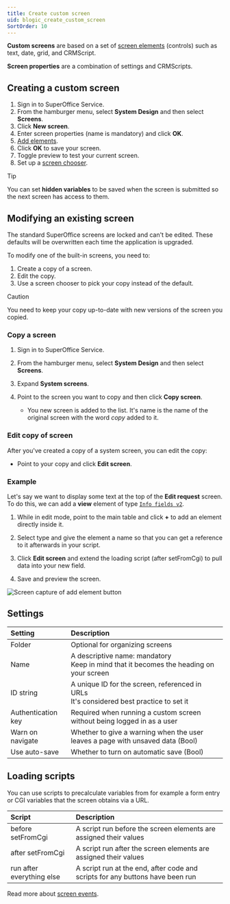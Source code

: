 ```yaml
---
title: Create custom screen
uid: blogic_create_custom_screen
SortOrder: 10
---
```


**Custom screens** are based on a set of [screen elements](@blogic_elements) (controls) such as text, date, grid, and CRMScript.

**Screen properties** are a combination of settings and CRMScripts.

## Creating a custom screen

1. Sign in to SuperOffice Service.
2. From the hamburger menu, select **System Design** and then select **Screens**.
3. Click **New screen**.
4. Enter screen properties (name is mandatory) and click **OK**.
5. [Add elements](@blogic_add_screen_element).
6. Click **OK** to save your screen.
7. Toggle preview to test your current screen.
8. Set up a [screen chooser](@crmscript_screen_choosers).

> [!TIP]
> You can set **hidden variables** to be saved when the screen is submitted so the next screen has access to them.

## Modifying an existing screen

The standard SuperOffice screens are locked and can't be edited. These defaults will be overwritten each time the application is upgraded.

To modify one of the built-in screens, you need to:

1. Create a copy of a screen.
2. Edit the copy.
3. Use a screen chooser to pick your copy instead of the default.

> [!CAUTION]
> You need to keep your copy up-to-date with new versions of the screen you copied.

### Copy a screen

1. Sign in to SuperOffice Service.

2. From the hamburger menu, select **System Design** and then select **Screens**.

3. Expand **System screens**.

4. Point to the screen you want to copy and then click **Copy screen**.
    * You new screen is added to the list. It's name is the name of the original screen with the word *copy* added to it.

### Edit copy of screen

After you've created a copy of a system screen, you can edit the copy:

* Point to your copy and click **Edit screen**.

### Example

Let's say we want to display some text at the top of the **Edit request** screen. To do this, we can add a **view** element of type [`Info fields v2`](@blogic_info_fields_2).

1. While in edit mode, point to the main table and click **+** to add an element directly inside it.

2. Select type and give the element a name so that you can get a reference to it afterwards in your script.

3. Click **Edit screen** and extend the loading script (after setFromCgi) to pull data into your new field.

4. Save and preview the screen.

![Screen capture of add element button](../../images/add-element.png)

## Settings

| Setting            | Description                                                                    |
|:-------------------|:-------------------------------------------------------------------------------|
| Folder             | Optional for organizing screens                                                |
| Name               | A descriptive name: mandatory<br/>Keep in mind that it becomes the heading on your screen |
| ID string          | A unique ID for the screen, referenced in URLs<br/>It's considered best practice to set it |
| Authentication key | Required when running a custom screen without being logged in as a user        |
| Warn on navigate   | Whether to give a warning when the user leaves a page with unsaved data (Bool) |
| Use auto-save      | Whether to turn on automatic save (Bool)                                       |

## Loading scripts

You can use scripts to precalculate variables from for example a form entry or CGI variables that the screen obtains via a URL.

| Script                    | Description                                                                   |
|:--------------------------|:------------------------------------------------------------------------------|
| before setFromCgi         | A script run before the screen elements are assigned their values             |
| after setFromCgi          | A script run after the screen elements are assigned their values              |
| run after everything else | A script run at the end, after code and scripts for any buttons have been run |

Read more about [screen events](@screen_events_and_hook_scripts).
